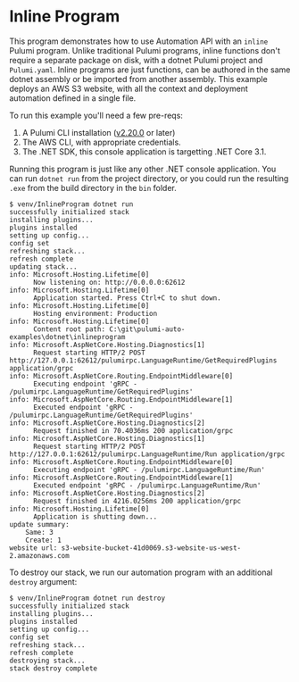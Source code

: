 # Inline Program

This program demonstrates how to use Automation API with an `inline` Pulumi program. Unlike traditional Pulumi programs, inline functions don't require a separate package on disk, with a dotnet Pulumi project and `Pulumi.yaml`. Inline programs are just functions, can be authored in the same dotnet assembly or be imported from another assembly. This example deploys an AWS S3 website, with all the context and deployment automation defined in a single file.

To run this example you'll need a few pre-reqs:
1. A Pulumi CLI installation ([v2.20.0](https://www.pulumi.com/docs/get-started/install/versions/) or later)
2. The AWS CLI, with appropriate credentials.
3. The .NET SDK, this console application is targetting .NET Core 3.1.

Running this program is just like any other .NET console application. You can run `dotnet run` from the project directory, or you could run the resulting `.exe` from the build directory in the `bin` folder.

```shell
$ venv/InlineProgram dotnet run
successfully initialized stack
installing plugins...
plugins installed
setting up config...
config set
refreshing stack...
refresh complete
updating stack...
info: Microsoft.Hosting.Lifetime[0]
      Now listening on: http://0.0.0.0:62612
info: Microsoft.Hosting.Lifetime[0]
      Application started. Press Ctrl+C to shut down.
info: Microsoft.Hosting.Lifetime[0]
      Hosting environment: Production
info: Microsoft.Hosting.Lifetime[0]
      Content root path: C:\git\pulumi-auto-examples\dotnet\inlineprogram
info: Microsoft.AspNetCore.Hosting.Diagnostics[1]
      Request starting HTTP/2 POST http://127.0.0.1:62612/pulumirpc.LanguageRuntime/GetRequiredPlugins application/grpc
info: Microsoft.AspNetCore.Routing.EndpointMiddleware[0]
      Executing endpoint 'gRPC - /pulumirpc.LanguageRuntime/GetRequiredPlugins'
info: Microsoft.AspNetCore.Routing.EndpointMiddleware[1]
      Executed endpoint 'gRPC - /pulumirpc.LanguageRuntime/GetRequiredPlugins'
info: Microsoft.AspNetCore.Hosting.Diagnostics[2]
      Request finished in 70.4036ms 200 application/grpc
info: Microsoft.AspNetCore.Hosting.Diagnostics[1]
      Request starting HTTP/2 POST http://127.0.0.1:62612/pulumirpc.LanguageRuntime/Run application/grpc
info: Microsoft.AspNetCore.Routing.EndpointMiddleware[0]
      Executing endpoint 'gRPC - /pulumirpc.LanguageRuntime/Run'
info: Microsoft.AspNetCore.Routing.EndpointMiddleware[1]
      Executed endpoint 'gRPC - /pulumirpc.LanguageRuntime/Run'
info: Microsoft.AspNetCore.Hosting.Diagnostics[2]
      Request finished in 4216.0256ms 200 application/grpc
info: Microsoft.Hosting.Lifetime[0]
      Application is shutting down...
update summary:
    Same: 3
    Create: 1
website url: s3-website-bucket-41d0069.s3-website-us-west-2.amazonaws.com
```

To destroy our stack, we run our automation program with an additional `destroy` argument:

```shell
$ venv/InlineProgram dotnet run destroy
successfully initialized stack
installing plugins...
plugins installed
setting up config...
config set
refreshing stack...
refresh complete
destroying stack...
stack destroy complete
```
